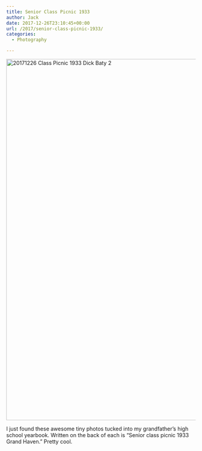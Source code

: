 ```yaml
---
title: Senior Class Picnic 1933
author: Jack
date: 2017-12-26T23:10:45+00:00
url: /2017/senior-class-picnic-1933/
categories:
  - Photography

---
```

<img src="/img/2017/12/20171226_Class-Picnic-1933-Dick-Baty-2.jpg" alt="20171226 Class Picnic 1933 Dick Baty 2" title="20171226_Class Picnic 1933 Dick Baty-2.jpg" border="0" width="1200" height="960" />

I just found these awesome tiny photos tucked into my grandfather&#8217;s high school yearbook. Written on the back of each is &#8220;Senior class picnic 1933 Grand Haven.&#8221; Pretty cool.